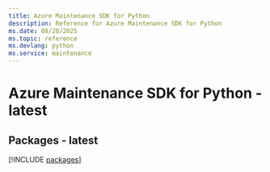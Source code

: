 ```yaml
---
title: Azure Maintenance SDK for Python
description: Reference for Azure Maintenance SDK for Python
ms.date: 08/20/2025
ms.topic: reference
ms.devlang: python
ms.service: maintenance
---
```

# Azure Maintenance SDK for Python - latest
## Packages - latest
[!INCLUDE [packages](maintenance-index.md)]